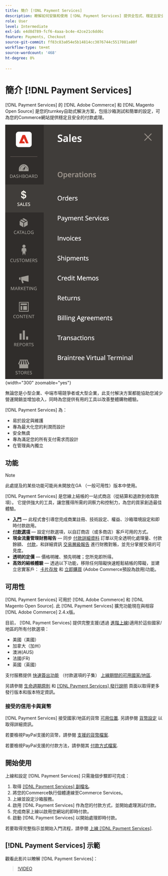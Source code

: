 ```yaml
---
title: 簡介 [!DNL Payment Services]
description: 瞭解如何安裝和使用 [!DNL Payment Services] 提供全包式、穩定且安全的支付處理解決方案，適合您的 [!DNL Adobe Commerce] 和 [!DNL Magento Open Source] 網站。
role: User
level: Intermediate
exl-id: e4d8d789-fcf6-4aaa-bc4e-42ce21c6dd6c
feature: Payments, Checkout
source-git-commit: ff83c83a054e5b14814cc3076744c5517081a80f
workflow-type: tm+mt
source-wordcount: '468'
ht-degree: 0%

---
```


# 簡介 [!DNL Payment Services]

[!DNL Payment Services] 的 [!DNL Adobe Commerce] 和 [!DNL Magento Open Source] 是您的turnkey自助式解決方案，包括沙箱測試和簡單的設定，可為您的Commerce網站提供穩定且安全的付款處理。

![[!DNL Payment Services] 擴充功能管理員檢視](assets/admin-view.png){width="300" zoomable="yes"}

無論您是小型企業、中端市場競爭者或大型企業，此支付解決方案都能協助您減少營運開銷並增加收入，同時為您提供有用的工具以改善整體購物體驗。

[!DNL Payment Services] 為：

* 易於設定與維護
* 專為最大化您的利潤而設計
* 安全無虞
* 專為滿足您的所有支付需求而設計
* 在管理員內獨立

## 功能

>[!NOTE]
>
>此處提及的某些功能可能尚未開放在GA （一般可用性）版本中使用。

[!DNL Payment Services] 是您線上結帳的一站式商店（從結算和退款到收取款項）。 它提供強大的工具，讓您獲得所需的洞察力和控制力，為您的買家創造最佳體驗。

* [**入門**](onboard.md) — 此程式會引導您完成商業註冊、技術設定、權益、沙箱環境設定和即時付款啟用。
* [**付款選項**](payments-options.md) — 設定付款選項，以自訂商店（或多商店）客戶可用的方式。
* **現金流量管理財務報告** — 同步 [付款詳細資料](order-payment-status.md) 訂單以完全透明化處理量、付款餘額、 [付款](payouts.md)，和詳細資訊 [交易層級報告](transactions.md) 進行財務對賬，並充分掌握交易的可見度。
* **透明的定價** — 價格明確、預先明確；您所見即所得。
* **高效的結帳體驗** — 透過以下功能，移除任何阻礙快速輕鬆結帳的障礙，並建立忠實客戶： [卡片存放](vaulting.md) 和 [立即購買](https://experienceleague.adobe.com/docs/commerce-admin/stores-sales/point-of-purchase/checkout-instant-purchase.html) (Adobe Commerce預設為啟用)功能。

## 可用性

[!DNL Payment Services] 可用於 [!DNL Adobe Commerce] 和 [!DNL Magento Open Source]. 此 [!DNL Payment Services] 擴充功能現在與相容 [!DNL Adobe Commerce] 2.4.x版。

目前， [!DNL Payment Services] 提供完整支援(透過 [進階上線](../payment-services/production.md#advanced-onboarding))適用於這些國家/地區的所有付款選項：

* 美國（美國）
* 加拿大（加州）
* 澳洲(AUS)
* 法國(FR)
* 英國（英國）

支付服務提供 [快速簽出功能](../payment-services/payments-options.md) （付款選項的子集） [上線期間的可用國家/地區](../payment-services/production.md#complete-merchant-onboarding).

另請參閱 [生命週期原則](https://experienceleague.adobe.com/docs/commerce-operations/release/planning/lifecycle-policy.html) 和 [[!DNL Payment Services] 發行說明](release-notes.md) 頁面以取得更多發行版本和版本特定資訊。

### 接受的信用卡與貨幣

[!DNL Payment Services] 接受國家/地區的貨幣 [可用位置](#availability). 另請參閱 [貨幣設定](https://experienceleague.adobe.com/docs/commerce-admin/stores-sales/site-store/currency/currency-configuration.html) 以取得詳細資訊。

若要檢視PayPal支援的貨幣，請參閱 [支援的貨幣檔案](https://developer.paypal.com/docs/reports/reference/paypal-supported-currencies/).

若要檢視PayPal支援的付款方法，請參閱其 [付款方式檔案](https://developer.paypal.com/docs/checkout/payment-methods/).

## 開始使用

上線和設定 [!DNL Payment Services] 只需幾個步驟即可完成：

1. 取得 [[!DNL Payment Services] 副檔名](install.md).
1. 將您的Commerce執行個體連線至Commerce Services。
1. 上線並設定沙箱服務。
1. 啟用 [!DNL Payment Services] 作為您的付款方式，並開始處理測試付款。
1. 完成商家上線以啟用您網站的即時付款。
1. 啟動 [!DNL Payment Services] 以開始處理即時付款。

若要取得完整指示並開始入門流程，請參閱 [上線 [!DNL Payment Services]](onboard.md).

## [!DNL Payment Services] 示範

觀看此影片以瞭解 [!DNL Payment Services]：

>[!VIDEO](https://video.tv.adobe.com/v/343990?quality=12)
